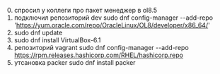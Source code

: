 0. спросил у коллеги про пакет менеджер в ol8.5
1. подключил репозиторий dev sudo dnf config-manager --add-repo 'https://yum.oracle.com/repo/OracleLinux/OL8/developer/x86_64/'
2. sudo dnf update
3. sudo dnf install VirtualBox-6.1
4. репозиторий vagrant sudo dnf config-manager --add-repo https://rpm.releases.hashicorp.com/RHEL/hashicorp.repo
5. утсановка packer sudo dnf install packer
